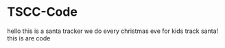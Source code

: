 # TSCC-Code
hello this is a santa tracker we do every christmas eve for kids track santa! this is are code
